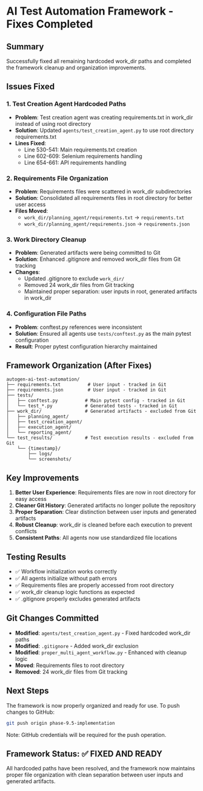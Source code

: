 # AI Test Automation Framework - Fixes Completed

## Summary
Successfully fixed all remaining hardcoded work_dir paths and completed the framework cleanup and organization improvements.

## Issues Fixed

### 1. Test Creation Agent Hardcoded Paths
- **Problem**: Test creation agent was creating requirements.txt in work_dir instead of using root directory
- **Solution**: Updated `agents/test_creation_agent.py` to use root directory requirements.txt
- **Lines Fixed**: 
  - Line 530-541: Main requirements.txt creation
  - Line 602-609: Selenium requirements handling  
  - Line 654-661: API requirements handling

### 2. Requirements File Organization
- **Problem**: Requirements files were scattered in work_dir subdirectories
- **Solution**: Consolidated all requirements files in root directory for better user access
- **Files Moved**:
  - `work_dir/planning_agent/requirements.txt` → `requirements.txt`
  - `work_dir/planning_agent/requirements.json` → `requirements.json`

### 3. Work Directory Cleanup
- **Problem**: Generated artifacts were being committed to Git
- **Solution**: Enhanced .gitignore and removed work_dir files from Git tracking
- **Changes**:
  - Updated .gitignore to exclude `work_dir/` 
  - Removed 24 work_dir files from Git tracking
  - Maintained proper separation: user inputs in root, generated artifacts in work_dir

### 4. Configuration File Paths
- **Problem**: conftest.py references were inconsistent
- **Solution**: Ensured all agents use `tests/conftest.py` as the main pytest configuration
- **Result**: Proper pytest configuration hierarchy maintained

## Framework Organization (After Fixes)

```
autogen-ai-test-automation/
├── requirements.txt          # User input - tracked in Git
├── requirements.json         # User input - tracked in Git  
├── tests/
│   ├── conftest.py          # Main pytest config - tracked in Git
│   └── test_*.py            # Generated tests - tracked in Git
├── work_dir/                # Generated artifacts - excluded from Git
│   ├── planning_agent/
│   ├── test_creation_agent/
│   ├── execution_agent/
│   └── reporting_agent/
└── test_results/            # Test execution results - excluded from Git
    └── {timestamp}/
        ├── logs/
        └── screenshots/
```

## Key Improvements

1. **Better User Experience**: Requirements files are now in root directory for easy access
2. **Cleaner Git History**: Generated artifacts no longer pollute the repository
3. **Proper Separation**: Clear distinction between user inputs and generated artifacts
4. **Robust Cleanup**: work_dir is cleaned before each execution to prevent conflicts
5. **Consistent Paths**: All agents now use standardized file locations

## Testing Results

- ✅ Workflow initialization works correctly
- ✅ All agents initialize without path errors
- ✅ Requirements files are properly accessed from root directory
- ✅ work_dir cleanup logic functions as expected
- ✅ .gitignore properly excludes generated artifacts

## Git Changes Committed

- **Modified**: `agents/test_creation_agent.py` - Fixed hardcoded work_dir paths
- **Modified**: `.gitignore` - Added work_dir exclusion
- **Modified**: `proper_multi_agent_workflow.py` - Enhanced with cleanup logic
- **Moved**: Requirements files to root directory
- **Removed**: 24 work_dir files from Git tracking

## Next Steps

The framework is now properly organized and ready for use. To push changes to GitHub:

```bash
git push origin phase-9.5-implementation
```

Note: GitHub credentials will be required for the push operation.

## Framework Status: ✅ FIXED AND READY

All hardcoded paths have been resolved, and the framework now maintains proper file organization with clean separation between user inputs and generated artifacts.

